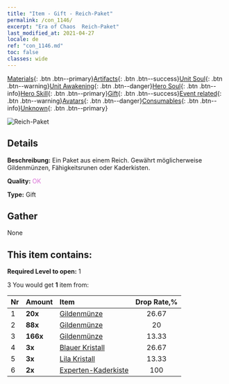 ```yaml
---
title: "Item - Gift - Reich-Paket"
permalink: /con_1146/
excerpt: "Era of Chaos  Reich-Paket"
last_modified_at: 2021-04-27
locale: de
ref: "con_1146.md"
toc: false
classes: wide
---
```

 [Materials](/ItemsDE/){: .btn .btn--primary}[Artifacts](/ItemsDE/Artifacts/){: .btn .btn--success}[Unit Soul](/ItemsDE/UnitSoul/){: .btn .btn--warning}[Unit Awakening](/ItemsDE/UnitAwakening/){: .btn .btn--danger}[Hero Soul](/ItemsDE/HeroSoul/){: .btn .btn--info}[Hero Skill](/ItemsDE/HeroSkill/){: .btn .btn--primary}[Gift](/ItemsDE/Gift/){: .btn .btn--success}[Event related](/ItemsDE/Events/){: .btn .btn--warning}[Avatars](/ItemsDE/Avatars/){: .btn .btn--danger}[Consumables](/ItemsDE/Consumables/){: .btn .btn--info}[Unknown](/ItemsDE/Unknown/){: .btn .btn--primary}

 ![Reich-Paket](/images/t/i_907002.png)

## Details
 **Beschreibung:** Ein Paket aus einem Reich. Gewährt möglicherweise Gildenmünzen, Fähigkeitsrunen oder Kaderkisten.

 **Quality:** <span style="color: #DA70D6">OK</span>

 **Type:** Gift

## Gather

  None

## This item contains:

 **Required Level to open:** 1

 3 You would get **1** item  from:

  | Nr | Amount |     Item    | Drop Rate,% |
  |:---|:-------|:------------|:---------:|
  | 1 |  **20x** | [Gildenmünze](/ItemsDE/con_896/) | 26.67 | 
  | 2 |  **88x** | [Gildenmünze](/ItemsDE/con_896/) | 20 | 
  | 3 |  **166x** | [Gildenmünze](/ItemsDE/con_896/) | 13.33 | 
  | 4 |  **3x** | [Blauer Kristall](/ItemsDE/con_716/) | 26.67 | 
  | 5 |  **3x** | [Lila Kristall](/ItemsDE/con_720/) | 13.33 | 
  | 6 |  **2x** | [Experten-Kaderkiste](/ItemsDE/con_773/) | 100 | 
